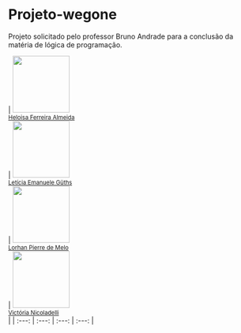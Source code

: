 # Projeto-wegone
Projeto solicitado pelo professor Bruno Andrade para a conclusão da matéria de lógica de programação.


| <img loading="lazy" src="https://github.com/user-attachments/assets/b7db5354-4160-40de-8174-59a35df43d8e" width="115"><br><sub><a href="https://github.com/melll1601">Heloisa Ferreira Almeida</a><br></sub> | 
<img loading="lazy" src="https://github.com/user-attachments/assets/c9277e3f-f8d7-4bdc-b351-fd665145d635" width="115"><br><sub><a href="https://github.com/Liiiiisssz">Letícia Emanuele Güths</a><br></sub> | 
<img loading="lazy" src="https://github.com/user-attachments/assets/f1da660f-f2a2-40bd-a466-bad4d5351e6d" width="115"><br><sub><a href="https://github.com/Viihh-77">Lorhan Pierre de Melo</a><br></sub> | 
<img loading="lazy" src="https://github.com/user-attachments/assets/9a812c36-e6c9-4009-a76b-20749d0a0a47" width="115"><br><sub><a href="https://github.com/Ana18022008">Victória Nicoladelli</a><br></sub> |
| :---: | :---: | :---: | :---: |
